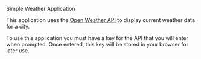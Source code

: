 Simple Weather Application

This application uses the [Open Weather API](http://openweathermap.org/api) to display current weather data for a city.

To use this application you must have a key for the API that you will enter when prompted.  Once entered, this key will be stored in your browser for later use.
